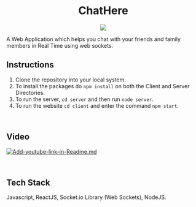 <h1 align="center" >
  <b> ChatHere </b>
</h1>

<p align="center">
  <img src="public/chat-bubble.PNG" />
</p>
A Web Application which helps you chat with your friends and family members in Real Time using web sockets.


## Instructions

1. Clone the repository into your local system.
2. To install the packages do `npm install` on both the Client and Server Directories.
3. To run the server, `cd server` and then run `node server`.
4. To run the website `cd client` and enter the command `npm start`.

<br />

## Video

[![Add-youtube-link-in-Readme.md](https://img.youtube.com/vi/fJENp92wzxE/0.jpg)](https://youtu.be/fJENp92wzxE)

<br />

## Tech Stack

Javascript, ReactJS,  Socket.io Library (Web Sockets), NodeJS.
